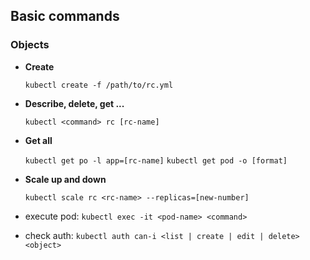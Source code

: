 ## Basic commands

### Objects

- **Create**

    ```kubectl create -f /path/to/rc.yml```

- **Describe, delete, get ...**

    ```kubectl <command> rc [rc-name]```

- **Get all**

    ```kubectl get po -l app=[rc-name]```
    ```kubectl get pod -o [format]```

- **Scale up and down**
    
    ```kubectl scale rc <rc-name> --replicas=[new-number]  ```


- execute pod: `kubectl exec -it <pod-name> <command>`
- check auth: `kubectl auth can-i <list | create | edit | delete> <object>`